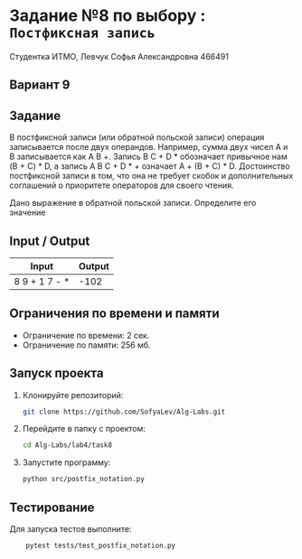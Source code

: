 # Задание №8 по выбору : `Постфиксная запись`

Студентка ИТМО,  Левчук Софья Александровна  466491

## Вариант 9

## Задание 
В постфиксной записи (или обратной польской записи) операция записывается
после двух операндов. Например, сумма двух чисел A и B записывается как A B +. Запись B C + D * обозначает привычное нам (B + C) * D, а запись A B C + D * + означает A + (B + C) * D. Достоинство постфиксной записи в том, что она
не требует скобок и дополнительных соглашений о приоритете операторов для
своего чтения.

Дано выражение в обратной польской записи. Определите его значение
 
## Input / Output 

| Input         | Output |
|---------------|--------|
| 8 9 + 1 7 - * | -102   |


## Ограничения по времени и памяти

- Ограничение по времени: 2 сек.
- Ограничение по памяти: 256 мб.


## Запуск проекта
1. Клонируйте репозиторий:
   ```bash
   git clone https://github.com/SofyaLev/Alg-Labs.git
   ```
2. Перейдите в папку с проектом:
   ```bash
   cd Alg-Labs/lab4/task8
   ```
3. Запустите программу:
   ```bash
   python src/postfix_notation.py
   ```


## Тестирование
Для запуска тестов выполните:
```bash
    pytest tests/test_postfix_notation.py
```